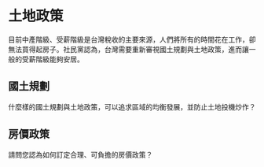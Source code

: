 # 土地政策

目前中產階級、受薪階級是台灣稅收的主要來源，人們將所有的時間花在工作，卻無法買得起房子。社民黨認為，台灣需要重新審視國土規劃與土地政策，進而讓一般的受薪階級能夠安居。

## 國土規劃

什麼樣的國土規劃與土地政策，可以追求區域的均衡發展，並防止土地投機炒作？

## 房價政策

請問您認為如何訂定合理、可負擔的房價政策？
